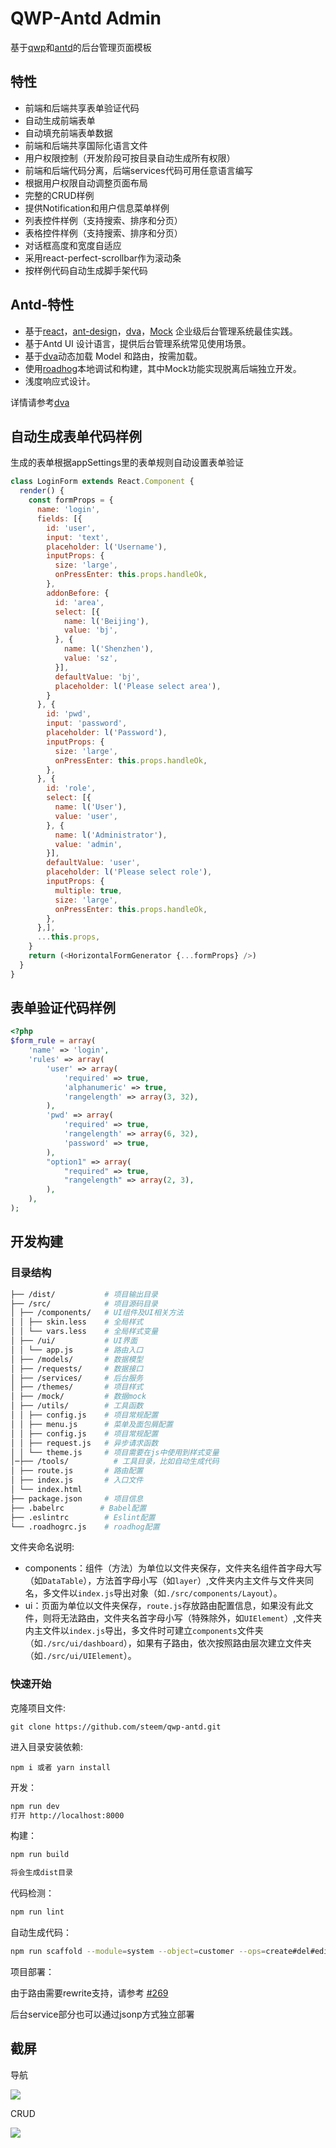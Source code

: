 # QWP-Antd Admin

基于[qwp](https://github.com/steem/qwp)和[antd](https://github.com/dvajs/dva)的后台管理页面模板

## 特性
-   前端和后端共享表单验证代码
-   自动生成前端表单
-   自动填充前端表单数据
-   前端和后端共享国际化语言文件
-   用户权限控制（开发阶段可按目录自动生成所有权限）
-   前端和后端代码分离，后端services代码可用任意语言编写
-   根据用户权限自动调整页面布局
-   完整的CRUD样例
-   提供Notification和用户信息菜单样例
-   列表控件样例（支持搜索、排序和分页）
-   表格控件样例（支持搜索、排序和分页）
-   对话框高度和宽度自适应
-   采用react-perfect-scrollbar作为滚动条
-   按样例代码自动生成脚手架代码

## Antd-特性

-   基于[react](https://github.com/facebook/react)，[ant-design](https://github.com/ant-design/ant-design)，[dva](https://github.com/dvajs/dva)，[Mock](https://github.com/nuysoft/Mock) 企业级后台管理系统最佳实践。
-   基于Antd UI 设计语言，提供后台管理系统常见使用场景。
-   基于[dva](https://github.com/dvajs/dva)动态加载 Model 和路由，按需加载。
-   使用[roadhog](https://github.com/sorrycc/roadhog)本地调试和构建，其中Mock功能实现脱离后端独立开发。
-   浅度响应式设计。

详情请参考[dva](https://github.com/dvajs/dva)

## 自动生成表单代码样例

生成的表单根据appSettings里的表单规则自动设置表单验证
``` javascript
class LoginForm extends React.Component {
  render() {
    const formProps = {
      name: 'login',
      fields: [{
        id: 'user',
        input: 'text',
        placeholder: l('Username'),
        inputProps: {
          size: 'large',
          onPressEnter: this.props.handleOk,
        },
        addonBefore: {
          id: 'area',
          select: [{
            name: l('Beijing'),
            value: 'bj',
          }, {
            name: l('Shenzhen'),
            value: 'sz',
          }],
          defaultValue: 'bj',
          placeholder: l('Please select area'),
        }
      }, {
        id: 'pwd',
        input: 'password',
        placeholder: l('Password'),
        inputProps: {
          size: 'large',
          onPressEnter: this.props.handleOk,
        },
      }, {
        id: 'role',
        select: [{
          name: l('User'),
          value: 'user',
        }, {
          name: l('Administrator'),
          value: 'admin',
        }],
        defaultValue: 'user',
        placeholder: l('Please select role'),
        inputProps: {
          multiple: true,
          size: 'large',
          onPressEnter: this.props.handleOk,
        },
      },],
      ...this.props,
    }
    return (<HorizontalFormGenerator {...formProps} />)
  }
}
```

## 表单验证代码样例

``` php
<?php
$form_rule = array(
    'name' => 'login',
    'rules' => array(
        'user' => array(
            'required' => true,
            'alphanumeric' => true,
            'rangelength' => array(3, 32),
        ),
        'pwd' => array(
            'required' => true,
            'rangelength' => array(6, 32),
            'password' => true,
        ),
        "option1" => array(
            "required" => true,
            "rangelength" => array(2, 3),
        ),
    ),
);
```

## 开发构建

### 目录结构

```bash
├── /dist/           # 项目输出目录
├── /src/            # 项目源码目录
│ ├── /components/   # UI组件及UI相关方法
│ │ ├── skin.less    # 全局样式
│ │ └── vars.less    # 全局样式变量
│ ├── /ui/           # UI界面
│ │ └── app.js       # 路由入口
│ ├── /models/       # 数据模型
│ ├── /requests/     # 数据接口
│ ├── /services/     # 后台服务
│ ├── /themes/       # 项目样式
│ ├── /mock/         # 数据mock
│ ├── /utils/        # 工具函数
│ │ ├── config.js    # 项目常规配置
│ │ ├── menu.js      # 菜单及面包屑配置
│ │ ├── config.js    # 项目常规配置
│ │ ├── request.js   # 异步请求函数
│ │ └── theme.js     # 项目需要在js中使用到样式变量
│─├── /tools/          # 工具目录，比如自动生成代码
│ ├── route.js       # 路由配置
│ ├── index.js       # 入口文件
│ └── index.html     
├── package.json     # 项目信息
├── .babelrc        # Babel配置
├── .eslintrc        # Eslint配置
└── .roadhogrc.js    # roadhog配置
```

文件夹命名说明:

-   components：组件（方法）为单位以文件夹保存，文件夹名组件首字母大写（如`DataTable`），方法首字母小写（如`layer`）,文件夹内主文件与文件夹同名，多文件以`index.js`导出对象（如`./src/components/Layout`）。
-   ui：页面为单位以文件夹保存，`route.js`存放路由配置信息，如果没有此文件，则将无法路由，文件夹名首字母小写（特殊除外，如`UIElement`）,文件夹内主文件以`index.js`导出，多文件时可建立`components`文件夹（如`./src/ui/dashboard`），如果有子路由，依次按照路由层次建立文件夹（如`./src/ui/UIElement`）。

### 快速开始

克隆项目文件:

    git clone https://github.com/steem/qwp-antd.git

进入目录安装依赖:

    npm i 或者 yarn install

开发：

```bash
npm run dev
打开 http://localhost:8000
```

构建：

```bash
npm run build

将会生成dist目录
```

代码检测：

```bash
npm run lint
```

自动生成代码：
```bash
npm run scaffold --module=system --object=customer --ops=create#del#edit#list --model=on --request=on --org=catagory
```

项目部署：

由于路由需要rewrite支持，请参考
[#269](https://github.com/zuiidea/antd-admin/issues/269)

后台service部分也可以通过jsonp方式独立部署

## 截屏

导航

![](assets/navigation.gif)

CRUD

![](assets/crud.gif)
